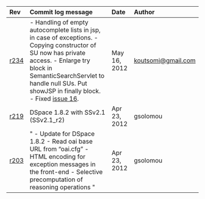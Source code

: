 | **Rev**	| **Commit log message** | **Date** | **Author** |
|:--------|:-----------------------|:---------|:-----------|
| [r234](https://code.google.com/p/dspace-semantic-search/source/detail?r=234)	| - Handling of empty autocomplete lists in jsp, in case of exceptions. - Copying constructor of SU now has private access. - Enlarge try block in SemanticSearchServlet to handle null SUs. Put showJSP in finally block. - Fixed [issue 16](https://code.google.com/p/dspace-semantic-search/issues/detail?id=16). | May 16, 2012 | koutsomi@gmail.com |
| [r219](https://code.google.com/p/dspace-semantic-search/source/detail?r=219)	| DSpace 1.8.2 with SSv2.1 (SSv2.1\_r2)	| Apr 23, 2012	| gsolomou |
| [r203](https://code.google.com/p/dspace-semantic-search/source/detail?r=203)	| " - Update for DSpace 1.8.2 - Read oai base URL from “oai.cfg” - HTML encoding for exception messages in the front-end  - Selective precomputation of reasoning operations "	| Apr 23, 2012	| gsolomou |